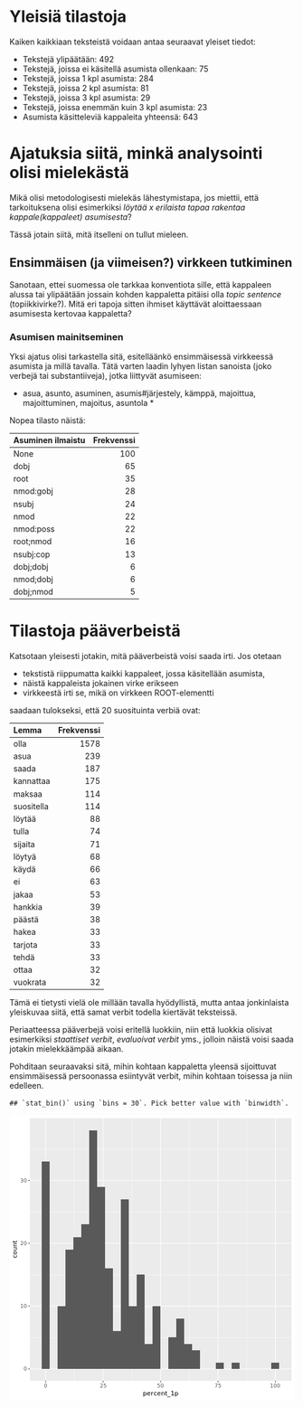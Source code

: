 


# Yleisiä tilastoja

Kaiken kaikkiaan teksteistä voidaan antaa seuraavat yleiset tiedot:

* Tekstejä ylipäätään: 492
* Tekstejä, joissa ei käsitellä asumista  ollenkaan: 75
* Tekstejä, joissa 1 kpl asumista: 284
* Tekstejä, joissa 2 kpl asumista: 81
* Tekstejä, joissa 3 kpl asumista: 29
* Tekstejä, joissa enemmän kuin 3 kpl asumista: 23
* Asumista käsitteleviä kappaleita yhteensä: 643

# Ajatuksia siitä, minkä analysointi olisi mielekästä

Mikä olisi metodologisesti mielekäs lähestymistapa, jos miettii, että
tarkoituksena olisi esimerkiksi *löytää x erilaista tapaa rakentaa
kappale(kappaleet) asumisesta*?

Tässä jotain siitä, mitä itselleni on tullut mieleen.


## Ensimmäisen (ja viimeisen?) virkkeen tutkiminen

Sanotaan, ettei suomessa ole tarkkaa konventiota sille, että kappaleen alussa 
tai ylipäätään jossain kohden kappaletta pitäisi olla *topic sentence* (topiikkivirke?).
Mitä eri tapoja sitten ihmiset käyttävät aloittaessaan asumisesta kertovaa kappaletta?

###  Asumisen mainitseminen

Yksi ajatus olisi tarkastella sitä, esitelläänkö ensimmäisessä virkkeessä asumista ja millä tavalla.
Tätä  varten laadin lyhyen listan sanoista (joko verbejä tai substantiiveja), jotka liittyvät asumiseen:

* asua, asunto, asuminen, asumis#järjestely, kämppä, majoittua, majoittuminen, majoitus, asuntola * 

Nopea tilasto näistä:


|Asuminen ilmaistu | Frekvenssi|
|:-----------------|----------:|
|None              |        100|
|dobj              |         65|
|root              |         35|
|nmod:gobj         |         28|
|nsubj             |         24|
|nmod              |         22|
|nmod:poss         |         22|
|root;nmod         |         16|
|nsubj:cop         |         13|
|dobj;dobj         |          6|
|nmod;dobj         |          6|
|dobj;nmod         |          5|




# Tilastoja pääverbeistä


Katsotaan yleisesti jotakin, mitä pääverbeistä voisi saada irti.
Jos otetaan

* tekstistä riippumatta kaikki kappaleet, jossa käsitellään asumista, 
* näistä kappaleista jokainen virke erikseen
* virkkeestä irti se, mikä on virkkeen ROOT-elementti

saadaan tulokseksi, että 20 suosituinta verbiä ovat:


|Lemma      | Frekvenssi|
|:----------|----------:|
|olla       |       1578|
|asua       |        239|
|saada      |        187|
|kannattaa  |        175|
|maksaa     |        114|
|suositella |        114|
|löytää     |         88|
|tulla      |         74|
|sijaita    |         71|
|löytyä     |         68|
|käydä      |         66|
|ei         |         63|
|jakaa      |         53|
|hankkia    |         39|
|päästä     |         38|
|hakea      |         33|
|tarjota    |         33|
|tehdä      |         33|
|ottaa      |         32|
|vuokrata   |         32|

Tämä ei tietysti vielä ole millään tavalla hyödyllistä, mutta antaa
jonkinlaista yleiskuvaa siitä, että samat verbit todella kiertävät teksteissä.

Periaatteessa pääverbejä voisi eritellä luokkiin, niin että luokkia olisivat 
esimerkiksi *staattiset verbit*, *evaluoivat verbit* yms., jolloin näistä voisi 
saada jotakin mielekkäämpää aikaan.


Pohditaan seuraavaksi sitä, mihin kohtaan kappaletta yleensä sijoittuvat 
ensimmäisessä persoonassa esiintyvät verbit, mihin kohtaan toisessa ja niin edelleen.



```
## `stat_bin()` using `bins = 30`. Pick better value with `binwidth`.
```

![plot of chunk 1partexts](figure/1partexts-1.png)

